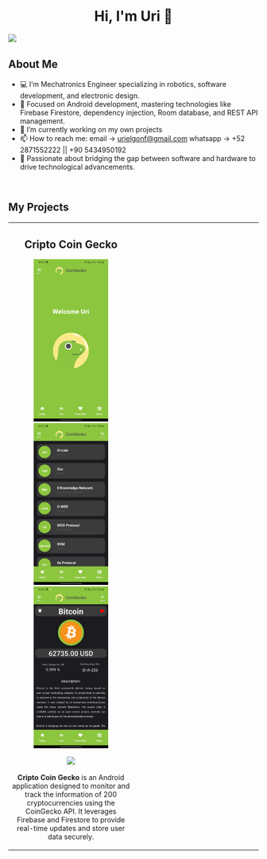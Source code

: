 
<div align="center">
<h1 align="center">Hi, I'm Uri 👋</h1> 
</div>
 <img src="https://i.imgur.com/P7Juelw.jpg">

  
## About Me

- 💻 I’m Mechatronics Engineer specializing in robotics, software development, and electronic design.
- 📱 Focused on Android development, mastering technologies like Firebase Firestore, dependency injection, Room database, and REST API management.
- 🔭 I’m currently working on my own projects
- 📫 How to reach me: email -> urielgonf@gmail.com   whatsapp -> +52 2871552222 || +90 5434950192
- 🌟 Passionate about bridging the gap between software and hardware to drive technological advancements.
  
<br>

## My Projects

<table>
<tr>
<td width="50%">
<h2 align="center">Cripto Coin Gecko</h2>
<div align="center">
<a target="_blank">
    <img src="https://raw.githubusercontent.com/urielgonf/CriptoCoinApiGecko/master/app/src/main/java/com/myportfolio/portfoliocritocoinapplication/readmeImages/main.jpg" width="150" alt="Screenshot1">
    <img src="https://raw.githubusercontent.com/urielgonf/CriptoCoinApiGecko/master/app/src/main/java/com/myportfolio/portfoliocritocoinapplication/readmeImages/coinlist.jpg" width="150" alt="Screenshot2">
    <img src="https://raw.githubusercontent.com/urielgonf/CriptoCoinApiGecko/master/app/src/main/java/com/myportfolio/portfoliocritocoinapplication/readmeImages/favouritedetail.jpg" width="150" alt="Screenshot3">
</a>
 
<p>
<a href="https://github.com/urielgonf/CriptoCoinApiGecko" target="_blank">
<img src="https://img.shields.io/badge/CODE-ff9?style=for-the-badge&logo=github&logoColor=black">
</a>
</p>

<p><strong>Cripto Coin Gecko</strong> is an Android application designed to monitor and track the information of 200 cryptocurrencies using the CoinGecko API. It leverages Firebase and Firestore to provide real-time updates and store user data securely.</p>
</div>
</td>

<td width="50%">
<!-- You can add another project here or leave it empty for now -->
</td>
</tr>
</table>
<br>

